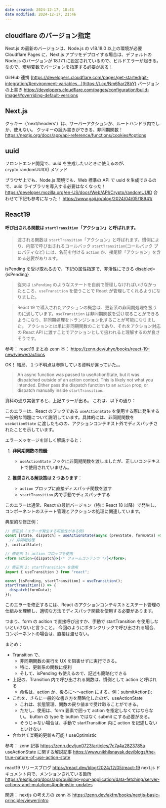 ```yaml
---
date created: 2024-12-17, 18:43
date modified: 2024-12-17, 21:46
---
```


## cloudflare のバージョン指定

Next.js の最新のバージョンは、Node.js の v18.18.0 以上の環境が必要 Cloudflare Pages に、Next.js アプリをデプロイする場合は、デフォルトの Node.js のバージョンが 18.17.1 に設定されているので、ビルドエラーが起きる。 なので、環境変数でバージョンを指定する必要がある！

GirHub 連携
[https://developers.cloudflare.com/pages/get-started/git-integration/#environment-variables…](https://t.co/Nm65ar28bY)
バージョンの上書き
https://developers.cloudflare.com/pages/configuration/build-image/#overriding-default-versions

## Next.js

クッキー（'next/headers'）は、サーバーアクションか、ルートハンドラ内でしか、使えない。
クッキーの読み書きができる、非同期関数！
https://nextjs.org/docs/app/api-reference/functions/cookies#options

## uuid

フロントエンド開発で、uuid を生成したいときに使えるのが、crypto.randomUUID() メソッド

ブラウザ上でも、Node.js 環境でも、Web 標準の API で uuid を生成できるので、uuid ライブラリを導入する必要はなくなった！
https://developer.mozilla.org/en-US/docs/Web/API/Crypto/randomUUID
合わせて下記も参考になった！
https://www.gaji.jp/blog/2024/04/05/18941/

## React19

#### 呼び出される関数は `startTransition`「アクション」と呼ばれます。[](https://react.dev/reference/react/useTransition#functions-called-in-starttransition-are-called-actions "この見出しのリンク")

> 渡される関数は `startTransition`「アクション」と呼ばれます。慣例により、内部で呼び出されるコールバック `startTransition`(コールバック プロパティなど) には、名前を付ける `action` か、接尾辞「アクション」を含める必要があります。

isPending を受け取れるので、下記の属性指定で、非活性にできる
disabled={isPending}

> 従来は `isPending` のようなステートを自前で管理しなければいけなかったところ、`useTransition` を使うことで React が管理してくれるようになりました。

> React 19 で導入されたアクションの概念は、更新系の非同期処理を扱うのに適しています。`useTransition` は非同期関数を受け取ることができるようになり、非同期処理をトランジション化することが可能になりました。
> アクションとは単に非同期関数のことであり、それをアクション対応の React API に渡すことでアクションとして扱われると理解するのが良さそうです。

参考：
react19 まとめ zenn 本：
https://zenn.dev/uhyo/books/react-19-new/viewer/actions

OK！
結局、１つ不明点は参照している資料が違っていた。。

> An async function was passed to useActionState, but it was dispatched outside of an action context. This is likely not what you intended. Either pass the dispatch function to an `action` prop, or dispatch manually inside `startTransition`.

資料の通り実装すると、上記エラーが出る。
これは、以下の通り：

このエラーは、React のフックである `useActionState` を使用する際に発生する一般的な問題について説明しています。具体的には、非同期関数を `useActionState` に渡したものの、アクションコンテキスト外でディスパッチされたことを示しています。

エラーメッセージを詳しく解説すると：

1. **非同期関数の問題**:

   - `useActionState` フックに非同期関数を渡しましたが、正しいコンテキストで使用されていません。

2. **推奨される解決策は 2 つあります**：
   - `action` プロップに直接ディスパッチ関数を渡す
   - `startTransition` 内で手動でディスパッチする

このエラーは通常、React の最新バージョン（特に React 18 以降）で発生し、コンポーネントのステート管理とアクションの処理に関連しています。

典型的な修正例：

```jsx
// 修正前 (エラーが発生する可能性がある例)
const [state, dispatch] = useActionState(async (prevState, formData) => {
  // 非同期処理
}, initialState);

// 修正例 1: action プロップを使用
<form action={dispatch}>{/* フォームコンテンツ */}</form>;

// 修正例 2: startTransition を使用
import { useTransition } from "react";

const [isPending, startTransition] = useTransition();
startTransition(() => {
  dispatch(formData);
});
```

このエラーを修正するには、React のアクションコンテキストとステート管理の仕組みを理解し、適切な方法でディスパッチ関数を使用する必要があります。

つまり、form の acition で直接呼び出すか、手動で startTransition を使用しないといけないと言うこと。
今回のようにボタンクリックで呼び出される場合、コンポーネントの場合は、直接は渡せない。

まとめ：

- Transition で、
  - 非同期関数の実行を UX を阻害せずに実行できる。
  - 特に、更新系の関数に便利
  - そして、isPending も使えるので、記述も簡略化できる
- 上記の、Transition 内で呼び出される関数は、慣例として action と呼ばれる
  - 命名は、action か、後ろに〜〜action にする。例：submitAction();
- これを、さらに一般的な書き方を簡略化したのが、useActionState
  - これは、状態管理、関数の戻り値まで受け取ることができる。
  - ただし、使用は、form 要素で囲って action を指定しなくてはならない。 button の type を button ではなく submit にする必要がある。
  - そうじゃない場合は、手動で startTransition 内に action を記述しないといけない
- 合わせて楽観的更新も可能！useOptimistic

参考：
zenn 記事 https://zenn.dev/jun0723/articles/7c7a4a2823785a
useActionState に関する解説記事 https://www.nikhilsnayak.dev/blogs/the-true-nature-of-use-action-state

react19 リリースブログ https://react.dev/blog/2024/12/05/react-19
next.js ドキュメント内で、メンションされている箇所 https://nextjs.org/docs/app/building-your-application/data-fetching/server-actions-and-mutations#optimistic-updates

関連： nextjs の考え方の zenn 本 https://zenn.dev/akfm/books/nextjs-basic-principle/viewer/intro
